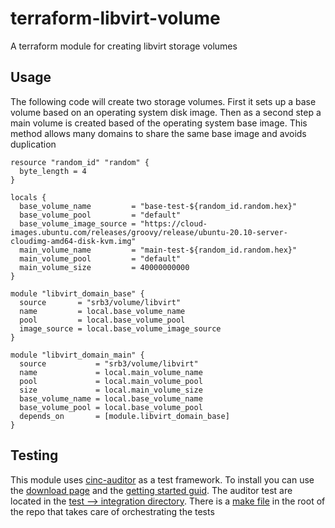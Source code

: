 # terraform-libvirt-volume

A terraform module for creating libvirt storage volumes

## Usage

The following code will create two storage volumes. First it
sets up a base volume based on an operating system disk image.
Then as a second step a main volume is created based of the
operating system base image.
This method allows many domains to share the same base image
and avoids duplication

```HCL
resource "random_id" "random" {
  byte_length = 4
}

locals {
  base_volume_name         = "base-test-${random_id.random.hex}"
  base_volume_pool         = "default"
  base_volume_image_source = "https://cloud-images.ubuntu.com/releases/groovy/release/ubuntu-20.10-server-cloudimg-amd64-disk-kvm.img"
  main_volume_name         = "main-test-${random_id.random.hex}"
  main_volume_pool         = "default"
  main_volume_size         = 40000000000
}

module "libvirt_domain_base" {
  source       = "srb3/volume/libvirt"
  name         = local.base_volume_name
  pool         = local.base_volume_pool
  image_source = local.base_volume_image_source
}

module "libvirt_domain_main" {
  source           = "srb3/volume/libvirt"
  name             = local.main_volume_name
  pool             = local.main_volume_pool
  size             = local.main_volume_size
  base_volume_name = local.base_volume_name
  base_volume_pool = local.base_volume_pool
  depends_on       = [module.libvirt_domain_base]
}
```

## Testing

This module uses [cinc-auditor](https://cinc.sh/start/auditor/) as a test framework.
To install you can use the [download page](https://cinc.sh/download/) and the
[getting started guid](https://cinc.sh/start/auditor/). The auditor test are
located in the [test --> integration directory](./test/integration).
There is a [make file](./Makefile)
in the root of the repo that takes care of orchestrating the tests
